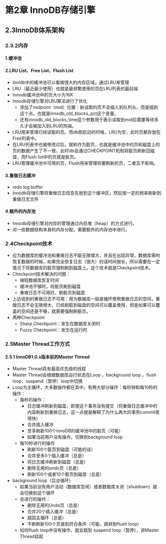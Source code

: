 # 第2章 InnoDB存储引擎

## 2.3InnoDB体系架构
### 2.3.2内存

#### 1.缓冲池

#### 2.LRU List、Free List、Flush List

* Innidb中的缓冲池可以看做很大的内存区域，通过LRU来管理
* LRU（最近最少使用）也就是最频繁使用的页在LRU列表的最前端
* Innodb缓冲池中的页大小为16K
* Innodb存储引擎对LRU算法进行了优化
  * 添加了midpoint（mid）位置：新读取的页不会插入到队列头，而是插到这个点。也就是innodb_old_blocks_pct这个变量。
  *  还有innodb_old_blocks_time这个参数用于表示读取到mid后需要等待多久才会被加入到LRU的热端。
* LRU用来管理已经读取的页。而db刚启动的时候，LRU为空，此时页都存放在Free列表中。
* 在LRU列表中也被修改过后，就称作为脏页，也就是缓冲池中的页和磁盘上的页的数据产生了不一致，此时db会通过CHECKPOINT机制将脏页刷新回磁盘，而Flush list中的页就是脏页。
* LRU管理缓冲池中可用的页，Flush用来管理将要刷新的页，二者互不影响。

#### 3.重做日志缓冲

* redo log buffer
* Innodb存储引擎将重做日志信息先放到这个缓冲区，然后按一定的频率刷新到重做日志文件

#### 4.额外的内存池

* Innodb存储引擎对内存的管理通过内存堆（heap）的方式进行。
* 对一些数据结构本身的内存分配，需要额外的内存池中进行。

### 2.4Checkpoint技术

* 应为数据库的缓冲池和重做日志不能无限增大，并且在出现异常，数据库需哟恢复数据的时候，如果完全恢复日志（很大）的话时间很长，所以需要在一定情况下将数据库的脏页强制刷到磁盘上。这个技术就是Checkpoint技术。
* Checkpoint技术解决的问题：
  * 缩短数据库恢复时间
  * 缓冲池不够时，将脏页刷到磁盘
  * 重做日志不可用时，刷脏页到磁盘
* 上边说到的重做日志不可用：用为数据库一般是循环使用重做日志的空间，重做日志不会无限增大，已经刷脏到磁盘的空间可以覆盖使用，但是如果可以覆盖的空间还是不够，就需要强制刷脏页。
* 两种Checkpoint
  * Sharp Checkpoint：发生在数据库关闭时
  * Fuzzy Checkpoint：发生在运行时

### 2.5Master Thread工作方式

#### 2.5.1 InnoDB1.0.x版本前的Master Thread

* Master Thread具有最高优先级的线程
* Master Thread会根据数据库运行状态在Loop ，background loop ，flush loop，suspend（暂停）loop中切换
* Loop为主循环，大多数操作都在其中，有两大部分操作：每秒钟和每10秒的操作：
  * 每秒的操作：
    * 日志缓冲刷新到磁盘，即使这个事务没有提交（将重做日志缓冲中的内容刷新到重做日志，这一点就是解释了为什么再大的事务commit夜很快）
    * 合并插入缓冲
    * 至多刷新100个innoDB的缓冲池中的脏页（可能）
    * 如果当前用户没有操作，切换到background loop
  * 每10秒进行的操作
    * 刷新100个脏页到磁盘（可能的话）
    * 合并至多5个插入缓冲（总是）
    * 将日志缓冲刷新到磁盘（总是）
    * 删除无用的undo页（总是）
    * 刷新100个或者10个脏页到磁盘（总是）
* background loop（后台循环）
  * 如果当前没有用户活动（数据库空闲）或者数据库关闭（shutdown）就会切换到这个循环
  * 会进行的操作：
    * 删除无用的Undo页（总是）
    * 合并20个插入缓冲（总是）
    * 跳回主循环（总是）
    * 不断刷新100个页直到符合条件（可能，跳转到flush loop）
  * 如何flush loop中没有操作，就会跳到 suspend loop（暂停），讲Master Thread挂起